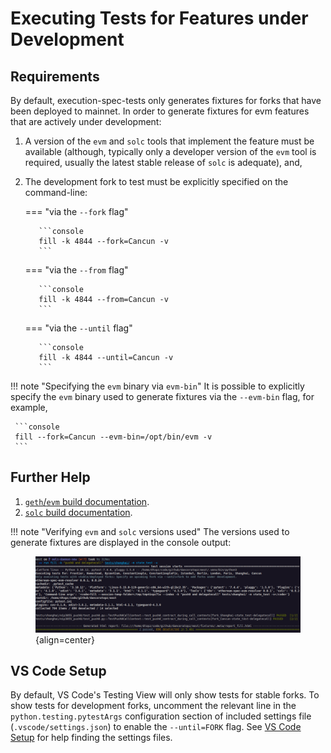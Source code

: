 # Executing Tests for Features under Development

## Requirements

By default, execution-spec-tests only generates fixtures for forks that have been deployed to mainnet. In order to generate fixtures for evm features that are actively under development:

1. A version of the `evm` and `solc` tools that implement the feature must be available (although, typically only a developer version of the `evm` tool is required, usually the latest stable release of `solc` is adequate), and,
2. The development fork to test must be explicitly specified on the command-line:

    === "via the `--fork` flag"

          ```console
          fill -k 4844 --fork=Cancun -v
          ```

    === "via the `--from` flag"

          ```console
          fill -k 4844 --from=Cancun -v
          ```

    === "via the `--until` flag"

          ```console
          fill -k 4844 --until=Cancun -v
          ```

!!! note "Specifying the `evm` binary via `evm-bin`"
     It is possible to explicitly specify the `evm` binary used to generate fixtures via the `--evm-bin` flag, for example,

     ```console
     fill --fork=Cancun --evm-bin=/opt/bin/evm -v
     ```

## Further Help

1. [`geth`/`evm` build documentation](https://geth.ethereum.org/docs/getting-started/installing-geth#build-from-source).
2. [`solc` build documentation](https://docs.soliditylang.org/en/v0.8.20/installing-solidity.html#building-from-source).

!!! note "Verifying `evm` and `solc` versions used"
     The versions used to generate fixtures are displayed in the console output:
     <figure markdown>  <!-- markdownlint-disable MD033 (MD033=no-inline-html) -->
          ![Screenshot of pytest test collection console output](./img/pytest_run_example.png){align=center}
     </figure>

## VS Code Setup

By default, VS Code's Testing View will only show tests for stable forks. To show tests for development forks, uncomment the relevant line in the `python.testing.pytestArgs` configuration section of included settings file (`.vscode/settings.json`) to enable the `--until=FORK` flag. See [VS Code Setup](../getting_started/setup_vs_code.md) for help finding the settings files.
